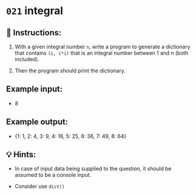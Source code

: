 # `021` integral

## 📝 Instructions:

1. With a given integral number `n`, write a program to generate a dictionary that contains `(i, i*i)` that is an integral number between 1 and n (both included). 

2. Then the program should print the dictionary.

## Example input:

+ 8

## Example output:

+ {1: 1, 2: 4, 3: 9, 4: 16, 5: 25, 6: 36, 7: 49, 8: 64}

## 💡 Hints:

+ In case of input data being supplied to the question, it should be assumed to be a console input.

+ Consider use `dict()`